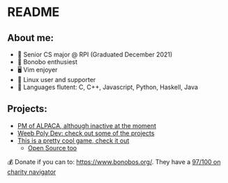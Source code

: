 # README

About me:
---

* 🏫 Senior CS major @ RPI (Graduated December 2021)
* 🦍 Bonobo enthusiest
* 🖥️ Vim enjoyer
* 🐧 Linux user and supporter
* 🤔 Languages flutent: C, C++, Javascript, Python, Haskell, Java 

Projects:
---

* [PM of ALPACA, although inactive at the moment](https://github.com/rpi-alpaca)
* [Weeb Poly Dev: check out some of the projects](https://github.com/weeb-poly) 
* [This is a pretty cool game, check it out](https://torn.space/)
  * [Open Source too](https://github.com/TornDotSpace)

💰 Donate if you can to: https://www.bonobos.org/. They have a [97/100 on charity navigator](https://www.charitynavigator.org/ein/200347301)
